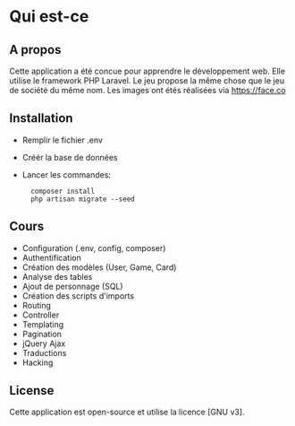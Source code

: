 <h1>Qui est-ce</h1> 

## A propos

Cette application a été concue pour apprendre le développement web.
Elle utilise le framework PHP Laravel.
Le jeu propose la même chose que le jeu de société du même nom.
Les images ont étés réalisées via https://face.co

## Installation

- Remplir le fichier .env
- Créér la base de données
- Lancer les commandes:
  
        composer install    
        php artisan migrate --seed 

## Cours

- Configuration (.env, config, composer)
- Authentification
- Création des modèles (User, Game, Card)
- Analyse des tables
- Ajout de personnage (SQL)
- Création des scripts d'imports
- Routing
- Controller
- Templating
- Pagination
- jQuery Ajax
- Traductions
- Hacking

## License

Cette application est open-source et utilise la licence [GNU v3].
